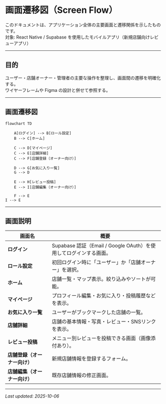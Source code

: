 # 画面遷移図（Screen Flow）

このドキュメントは、アプリケーション全体の主要画面と遷移関係を示したものです。  
対象: React Native / Supabase を使用したモバイルアプリ（新規店舗向けレビューアプリ）  

---

## 目的

ユーザー・店舗オーナー・管理者の主要な操作を整理し、画面間の遷移を明確化する。  
ワイヤーフレームや Figma の設計と併せて参照する。

---

## 画面遷移図

```mermaid
flowchart TD

    A[ログイン] --> B[ロール設定]
    B --> C[ホーム]

    C --> D[マイページ]
    C --> E[店舗詳細]
    C --> F[店舗登録（オーナー向け）]

    D --> G[お気に入り一覧]
    G --> D

    E --> H[レビュー投稿]
    E --> I[店舗編集（オーナー向け）]

    F --> E
I --> E
```

---

## 画面説明

| 画面名 | 概要 |
|--------|------|
| **ログイン** | Supabase 認証（Email / Google OAuth）を使用してログインする画面。 |
| **ロール設定** | 初回ログイン時に「ユーザー」か「店舗オーナー」を選択。 |
| **ホーム** | 店舗一覧・マップ表示。絞り込みやソートが可能。 |
| **マイページ** | プロフィール編集・お気に入り・投稿履歴などを表示。 |
| **お気に入り一覧** | ユーザーがブックマークした店舗の一覧。 |
| **店舗詳細** | 店舗の基本情報・写真・レビュー・SNSリンクを表示。 |
| **レビュー投稿** | メニュー別レビューを投稿できる画面（画像添付あり）。 |
| **店舗登録（オーナー向け）** | 新規店舗情報を登録するフォーム。 |
| **店舗編集（オーナー向け）** | 既存店舗情報の修正画面。 |

---

_Last updated: 2025-10-06_
